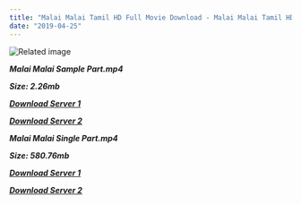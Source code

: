 ```yaml
---
title: "Malai Malai Tamil HD Full Movie Download - Malai Malai Tamil HD Movie Download"
date: "2019-04-25"
---
```


![Related image](https://www.starmusiq.fun/movieimages/Tamil/M/2009/Malai-Malai_B.jpg)

**_Malai Malai Sample Part.mp4_**

**_Size: 2.26mb_**

**_[Download Server 1](http://p1.wetransfer.vip/files/Tamil{2c088f659142c0283fde3b45bf50b63be20aae7f704a2f0bf67686df6392cb2e}20Movies/Tamil{2c088f659142c0283fde3b45bf50b63be20aae7f704a2f0bf67686df6392cb2e}20Recent{2c088f659142c0283fde3b45bf50b63be20aae7f704a2f0bf67686df6392cb2e}20Movies/Malai{2c088f659142c0283fde3b45bf50b63be20aae7f704a2f0bf67686df6392cb2e}20Malai{2c088f659142c0283fde3b45bf50b63be20aae7f704a2f0bf67686df6392cb2e}20(2009){2c088f659142c0283fde3b45bf50b63be20aae7f704a2f0bf67686df6392cb2e}20/Malai{2c088f659142c0283fde3b45bf50b63be20aae7f704a2f0bf67686df6392cb2e}20Malai{2c088f659142c0283fde3b45bf50b63be20aae7f704a2f0bf67686df6392cb2e}20HDRip/Malai{2c088f659142c0283fde3b45bf50b63be20aae7f704a2f0bf67686df6392cb2e}20Malai{2c088f659142c0283fde3b45bf50b63be20aae7f704a2f0bf67686df6392cb2e}20(2009){2c088f659142c0283fde3b45bf50b63be20aae7f704a2f0bf67686df6392cb2e}20Sample{2c088f659142c0283fde3b45bf50b63be20aae7f704a2f0bf67686df6392cb2e}20(640x360).mp4)_**

**_[Download Server 2](http://p1.wetransfer.vip/files/Tamil{2c088f659142c0283fde3b45bf50b63be20aae7f704a2f0bf67686df6392cb2e}20Movies/Tamil{2c088f659142c0283fde3b45bf50b63be20aae7f704a2f0bf67686df6392cb2e}20Recent{2c088f659142c0283fde3b45bf50b63be20aae7f704a2f0bf67686df6392cb2e}20Movies/Malai{2c088f659142c0283fde3b45bf50b63be20aae7f704a2f0bf67686df6392cb2e}20Malai{2c088f659142c0283fde3b45bf50b63be20aae7f704a2f0bf67686df6392cb2e}20(2009){2c088f659142c0283fde3b45bf50b63be20aae7f704a2f0bf67686df6392cb2e}20/Malai{2c088f659142c0283fde3b45bf50b63be20aae7f704a2f0bf67686df6392cb2e}20Malai{2c088f659142c0283fde3b45bf50b63be20aae7f704a2f0bf67686df6392cb2e}20HDRip/Malai{2c088f659142c0283fde3b45bf50b63be20aae7f704a2f0bf67686df6392cb2e}20Malai{2c088f659142c0283fde3b45bf50b63be20aae7f704a2f0bf67686df6392cb2e}20(2009){2c088f659142c0283fde3b45bf50b63be20aae7f704a2f0bf67686df6392cb2e}20Sample{2c088f659142c0283fde3b45bf50b63be20aae7f704a2f0bf67686df6392cb2e}20(640x360).mp4)_**

**_Malai Malai Single Part.mp4_**

**_Size: 580.76mb_**

**_[Download Server 1](http://p1.wetransfer.vip/files/Tamil{2c088f659142c0283fde3b45bf50b63be20aae7f704a2f0bf67686df6392cb2e}20Movies/Tamil{2c088f659142c0283fde3b45bf50b63be20aae7f704a2f0bf67686df6392cb2e}20Recent{2c088f659142c0283fde3b45bf50b63be20aae7f704a2f0bf67686df6392cb2e}20Movies/Malai{2c088f659142c0283fde3b45bf50b63be20aae7f704a2f0bf67686df6392cb2e}20Malai{2c088f659142c0283fde3b45bf50b63be20aae7f704a2f0bf67686df6392cb2e}20(2009){2c088f659142c0283fde3b45bf50b63be20aae7f704a2f0bf67686df6392cb2e}20/Malai{2c088f659142c0283fde3b45bf50b63be20aae7f704a2f0bf67686df6392cb2e}20Malai{2c088f659142c0283fde3b45bf50b63be20aae7f704a2f0bf67686df6392cb2e}20HDRip/Malai{2c088f659142c0283fde3b45bf50b63be20aae7f704a2f0bf67686df6392cb2e}20Malai{2c088f659142c0283fde3b45bf50b63be20aae7f704a2f0bf67686df6392cb2e}20(2009){2c088f659142c0283fde3b45bf50b63be20aae7f704a2f0bf67686df6392cb2e}20Single{2c088f659142c0283fde3b45bf50b63be20aae7f704a2f0bf67686df6392cb2e}20Part{2c088f659142c0283fde3b45bf50b63be20aae7f704a2f0bf67686df6392cb2e}20(640x360).mp4)_**

**_[Download Server 2](http://p1.wetransfer.vip/files/Tamil{2c088f659142c0283fde3b45bf50b63be20aae7f704a2f0bf67686df6392cb2e}20Movies/Tamil{2c088f659142c0283fde3b45bf50b63be20aae7f704a2f0bf67686df6392cb2e}20Recent{2c088f659142c0283fde3b45bf50b63be20aae7f704a2f0bf67686df6392cb2e}20Movies/Malai{2c088f659142c0283fde3b45bf50b63be20aae7f704a2f0bf67686df6392cb2e}20Malai{2c088f659142c0283fde3b45bf50b63be20aae7f704a2f0bf67686df6392cb2e}20(2009){2c088f659142c0283fde3b45bf50b63be20aae7f704a2f0bf67686df6392cb2e}20/Malai{2c088f659142c0283fde3b45bf50b63be20aae7f704a2f0bf67686df6392cb2e}20Malai{2c088f659142c0283fde3b45bf50b63be20aae7f704a2f0bf67686df6392cb2e}20HDRip/Malai{2c088f659142c0283fde3b45bf50b63be20aae7f704a2f0bf67686df6392cb2e}20Malai{2c088f659142c0283fde3b45bf50b63be20aae7f704a2f0bf67686df6392cb2e}20(2009){2c088f659142c0283fde3b45bf50b63be20aae7f704a2f0bf67686df6392cb2e}20Single{2c088f659142c0283fde3b45bf50b63be20aae7f704a2f0bf67686df6392cb2e}20Part{2c088f659142c0283fde3b45bf50b63be20aae7f704a2f0bf67686df6392cb2e}20(640x360).mp4)_**

